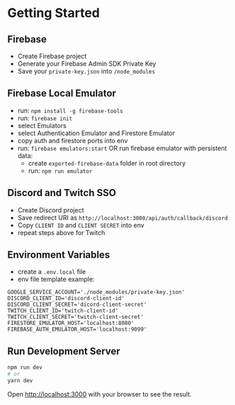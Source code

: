 # Getting Started

## Firebase

- Create Firebase project
- Generate your Firebase Admin SDK Private Key
- Save your ```private-key.json``` into ```/node_modules```

## Firebase Local Emulator

- run: ```npm install -g firebase-tools```
- run: ```firebase init```
- select Emulators
- select Authentication Emulator and Firestore Emulator
- copy auth and firestore ports into env
- run: ```firebase emulators:start``` OR run firebase emulator with persistent data:
  - create ```exported-firebase-data``` folder in root directory
  - run: ```npm run emulator```

## Discord and Twitch SSO

- Create Discord project
- Save redirect URI as ```http://localhost:3000/api/auth/callback/discord```
- Copy ```CLIENT ID``` and ```CLIENT SECRET``` into env
- repeat steps above for Twitch

## Environment Variables

- create a ```.env.local``` file
- env file template example:
```
GOOGLE_SERVICE_ACCOUNT='./node_modules/private-key.json'
DISCORD_CLIENT_ID='discord-client-id'
DISCORD_CLIENT_SECRET='dicord-client-secret'
TWITCH_CLIENT_ID='twitch-client-id'
TWITCH_CLIENT_SECRET='twitch-client-secret'
FIRESTORE_EMULATOR_HOST='localhost:8080'
FIREBASE_AUTH_EMULATOR_HOST='localhost:9099'
```

## Run Development Server

```bash
npm run dev
# or
yarn dev
```

Open [http://localhost:3000](http://localhost:3000) with your browser to see the result.

